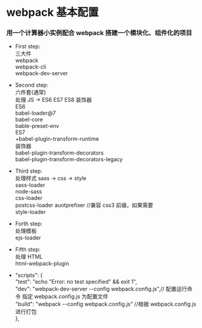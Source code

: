 # webpack 基本配置

### 用一个计算器小实例配合 webpack 搭建一个模块化、组件化的项目

-   First step:  
    三大件  
    webpack  
    webpack-cli  
    webpack-dev-server

-   Second step:  
    六件套(通常)  
    处理 JS -> ES6 ES7 ES8 装饰器  
    ES6  
    babel-loader@7  
    babel-core  
    bable-preset-env  
    ES7  
    +babel-plugin-transform-runtime  
    装饰器  
    babel-plugin-transform-decorators  
    babel-plugin-transform-decorators-legacy

-   Third step:  
    处理样式 sass -> css -> style  
    sass-loader  
    node-sass  
    css-loader  
    postcss-loader auotprefixer //兼容 css3 前缀，如果需要  
    style-loader

-   Forth step:  
    处理模板  
    ejs-loader

-   Fifth step:  
    处理 HTML  
    html-webpack-plugin

*   "scripts": {  
    "test": "echo \"Error: no test specified\" && exit 1",  
    "dev": "webpack-dev-server --config webpack.config.js",// 配置运行命令 指定 webpack.config.js 为配置文件  
    "build": "webpack --config webpack.config.js" //根据 webpack.config.js 进行打包  
    },
